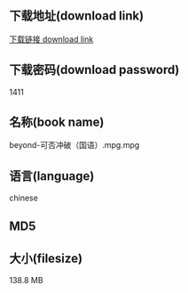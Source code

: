 ## 下载地址(download link)
[下载链接 download link](https://tutu365.netlify.app/?s=beyond-%E5%8F%AF%E5%90%A6%E5%86%B2%E7%A0%B4%EF%BC%88%E5%9B%BD%E8%AF%AD%EF%BC%89.mpg)

## 下载密码(download password)
1411

## 名称(book name)
beyond-可否冲破（国语）.mpg.mpg

## 语言(language)
chinese

## MD5


## 大小(filesize)
138.8 MB

